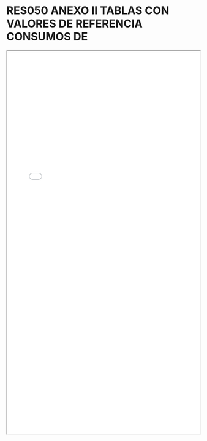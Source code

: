 
# RES050 ANEXO II TABLAS CON VALORES DE REFERENCIA CONSUMOS DE

<iframe src="../RES050 ANEXO II TABLAS CON VALORES DE REFERENCIA CONSUMOS DE.pdf" width="100%" height="1000px"></iframe>

